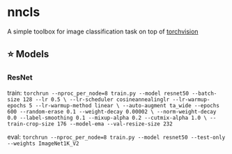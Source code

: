 # nncls

A simple toolbox for image classification task on top of [torchvision](https://github.com/pytorch/vision)

##  ⭐ Models

### ResNet
train:
`
torchrun --nproc_per_node=8 train.py --model resnet50 --batch-size 128 --lr 0.5 \
--lr-scheduler cosineannealinglr --lr-warmup-epochs 5 --lr-warmup-method linear \
--auto-augment ta_wide --epochs 600 --random-erase 0.1 --weight-decay 0.00002 \
--norm-weight-decay 0.0 --label-smoothing 0.1 --mixup-alpha 0.2 --cutmix-alpha 1.0 \
--train-crop-size 176 --model-ema --val-resize-size 232
`

eval:
`
torchrun --nproc_per_node=8 train.py --model resnet50 --test-only --weights ImageNet1K_V2
`
